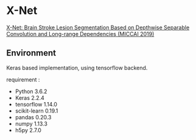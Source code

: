 # X-Net

[X-Net: Brain Stroke Lesion Segmentation Based on Depthwise Separable Convolution and Long-range Dependencies (MICCAI 2019)](https://arxiv.org/abs/1907.07000)

## Environment

Keras based implementation, using tensorflow backend.

requirement :

* Python 3.6.2
* Keras 2.2.4
* tensorflow 1.14.0
* scikit-learn 0.19.1
* pandas 0.20.3
* numpy 1.13.3
* h5py 2.7.0


